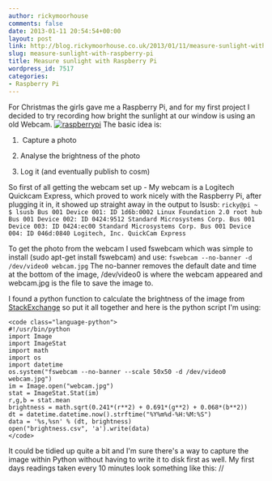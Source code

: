 ```yaml
---
author: rickymoorhouse
comments: false
date: 2013-01-11 20:54:54+00:00
layout: post
link: http://blog.rickymoorhouse.co.uk/2013/01/11/measure-sunlight-with-raspberry-pi/
slug: measure-sunlight-with-raspberry-pi
title: Measure sunlight with Raspberry Pi
wordpress_id: 7517
categories:
- Raspberry Pi
---
```


For Christmas the girls gave me a Raspberry Pi, and for my first project I decided to try recording how bright the sunlight at our window is using an old Webcam.
[![raspberrypi](http://rickymoorhouse.files.wordpress.com/2013/01/raspberrypi.jpg?w=420&h=262)](http://rickymoorhouse.files.wordpress.com/2013/01/raspberrypi.jpg)
The basic idea is:



	
  1.  Capture a photo

	
  2. Analyse the brightness of the photo

	
  3. Log it (and eventually publish to cosm)


So first of all getting the webcam set up - My webcam is a Logitech Quickcam Express, which proved to work nicely with the Raspberry Pi, after plugging it in, it showed up straight away in the output to lsusb:
`
ricky@pi ~ $ lsusb
Bus 001 Device 001: ID 1d6b:0002 Linux Foundation 2.0 root hub
Bus 001 Device 002: ID 0424:9512 Standard Microsystems Corp.
Bus 001 Device 003: ID 0424:ec00 Standard Microsystems Corp.
Bus 001 Device 004: ID 046d:0840 Logitech, Inc. QuickCam Express
`

To get the photo from the webcam I used fswebcam which was simple to install (sudo apt-get install fswebcam) and use:
`
fswebcam --no-banner -d /dev/video0 webcam.jpg
`
The no-banner removes the default date and time at the bottom of the image, /dev/video0 is where the webcam appeared and webcam.jpg is the file to save the image to.

I found a python function to calculate the brightness of the image from [StackExchange](http://stackoverflow.com/questions/3490727/what-are-some-methods-to-analyze-image-brightness-using-python) so put it all together and here is the python script I'm using:

    
    <code class="language-python">
    #!/usr/bin/python
    import Image
    import ImageStat
    import math
    import os
    import datetime
    os.system("fswebcam --no-banner --scale 50x50 -d /dev/video0 webcam.jpg")
    im = Image.open("webcam.jpg")
    stat = ImageStat.Stat(im)
    r,g,b = stat.mean
    brightness = math.sqrt(0.241*(r**2) + 0.691*(g**2) + 0.068*(b**2))
    dt = datetime.datetime.now().strftime("%Y%m%d-%H:%M:%S")
    data = '%s,%sn' % (dt, brightness)
    open("brightness.csv", 'a').write(data)
    </code>


It could be tidied up quite a bit and I'm sure there's a way to capture the image within Python without having to write it to disk first as well. My first days readings taken every 10 minutes look something like this:
// 
